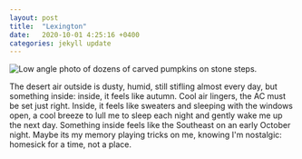 ```yaml
---
layout: post
title:  "Lexington"
date:   2020-10-01 4:25:16 +0400
categories: jekyll update
---
```

![Low angle photo of dozens of carved pumpkins on stone steps. ](https://github.com/havemaps/havemaps.github.io/blob/master/img/2020-10-01-lexington.jpg?raw=true "Lexington, Kentucky")

The desert air outside is dusty, humid, still stifling almost every day, but something inside: inside, it feels like autumn. Cool air lingers, the AC must be set just right. Inside, it feels like sweaters and sleeping with the windows open, a cool breeze to lull me to sleep each night and gently wake me up the next day. Something inside feels like the Southeast on an early October night. Maybe its my memory playing tricks on me, knowing I'm nostalgic: homesick for a time, not a place.
